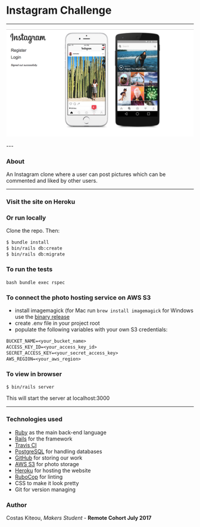 # Instagram Challenge
---
<p align="center">
  <img src="./public/images/instagram.png"/>
</p>
---

### About
An Instagram clone where a user can post pictures which can be commented and liked by other users.

---
### Visit the site on Heroku


### Or run locally

Clone the repo. Then:

```
$ bundle install
$ bin/rails db:create
$ bin/rails db:migrate
```

### To run the tests

```
bash bundle exec rspec
```

### To connect the photo hosting service on AWS S3
* install imagemagick (for Mac run `brew install imagemagick` for Windows use the [binary release](http://www.imagemagick.org/script/binary-releases.php#windows)
* create .env file in your project root
* populate the following variables with your own S3 credentials:

```
BUCKET_NAME=<your_bucket_name>
ACCESS_KEY_ID=<your_access_key_id>
SECRET_ACCESS_KEY=<your_secret_access_key>
AWS_REGION=<your_aws_region>
```

### To view in browser
```
$ bin/rails server
```
This will start the server at localhost:3000

---
### Technologies used
* [Ruby](https://www.ruby-lang.org/en/) as the main back-end language
* [Rails](http://rubyonrails.org/) for the framework
* [Travis CI](https://travis-ci.org/)
* [PostgreSQL](https://www.postgresql.org/) for handling databases
* [GitHub](https://github.com/makersacademy/acebook-remote-july-2017) for storing our work
* [AWS S3](https://aws.amazon.com/) for photo storage
* [Heroku](https://acebook-remote-july.herokuapp.com/
) for hosting the website
* [RuboCop](https://github.com/bbatsov/rubocop) for linting
* CSS to make it look pretty
* Git for version managing

### Author
Costas Kiteou, _Makers Student_  - **Remote Cohort July 2017**
